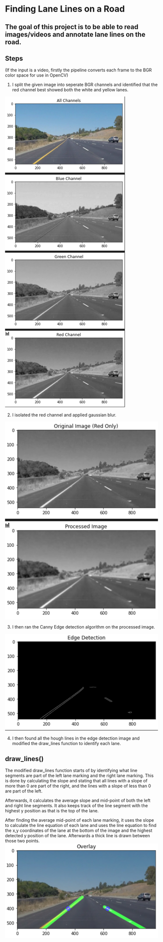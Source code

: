 # Finding Lane Lines on a Road
The goal of this project is to be able to read images/videos and annotate lane lines on the road.
---

## Steps
(If the input is a video, firstly the pipeline converts each frame to the BGR color space for use in OpenCV)
1. I split the given image into seperate BGR channels and identified that the red channel best showed both the white and yellow lanes.
<img src="./steps/1.png"/>

2. I isolated the red channel and applied gaussian blur.
<img src="./steps/2.png"/>

3. I then ran the Canny Edge detection algorithm on the processed image.
<img src="./steps/3.png"/>

4. I then found all the hough lines in the edge detection image and modified the draw_lines function to identify each lane.

## draw_lines()
The modified draw_lines function starts of by identifying what line segments are part of the left lane marking and the right lane marking. This is done by calculating the slope and stating that all lines with a slope of more than 0 are part of the right, and the lines with a slope of less than 0 are part of the left.

Afterwards, it calculates the average slope and mid-point of both the left and right line segments. It also keeps track of the line segment with the highest y position as that is the top of the lane.

After finding the average mid-point of each lane marking, it uses the slope to calculate the line equation of each lane and uses the line equation to find the x,y coordinates of the lane at the bottom of the image and the highest detected y position of the lane. Afterwards a thick line is drawn between those two points.
<img src="./steps/4.png"/>
